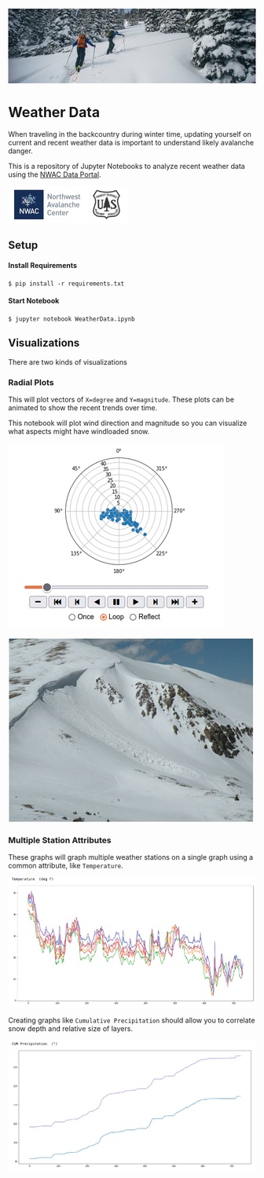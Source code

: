 ![Backcountry](images/backcountry.jpg)

# Weather Data
When traveling in the backcountry during winter time, updating yourself on current and recent weather data is important to understand likely avalanche danger.

This is a repository of Jupyter Notebooks to analyze recent weather data using the [NWAC Data Portal](https://nwac.us/data-portal/).

![NWAC](images/NWAC.png)

## Setup

#### Install Requirements

`$ pip install -r requirements.txt`

#### Start Notebook

`$ jupyter notebook WeatherData.ipynb`

## Visualizations
There are two kinds of visualizations

### Radial Plots
This will plot vectors of `X=degree` and `Y=magnitude`. These plots can be animated to show the recent trends over time.

This notebook will plot wind direction and magnitude so you can visualize what aspects might have windloaded snow.

![RadialGraph](images/radial_graph.png)

![WindSlab](images/windslab.jpg)

### Multiple Station Attributes
These graphs will graph multiple weather stations on a single graph using a common attribute, like `Temperature`.

![Temperature](images/temperature.png)

Creating graphs like `Cumulative Precipitation` should allow you to correlate snow depth and relative size of layers.

![CumPrecip](images/cum_precip.png)

